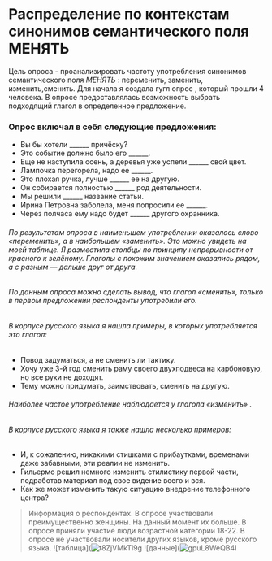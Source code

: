 # Распределение по контекстам синонимов семантического поля МЕНЯТЬ
Цель опроса - проанализировать частоту употребления синонимов семантического поля *МЕНЯТЬ* : переменить, заменить, изменить,сменить. Для начала я создала гугл опрос , который прошли 4 человека. В опросе предоставлялась возможность выбрать подходящий глагол в определенное предложение. 
### Опрос включал в себя следующие предложения:
* Вы бы хотели ______ причёску?
* Это событие должно было его ______.
* Еще не наступила осень, а деревья уже успели ______ свой цвет.
* Лампочка перегорела, надо ее ______.
* Это плохая ручка, лучше ______ ее на другую.
* Он собирается полностью ______ род деятельности.
* Мы решили ______ название статьи.
* Ирина Петровна заболела, меня попросили ее ______.
* Через полчаса ему надо будет ______ другого охранника.
###### По результатам опроса в наименьшем употреблении оказалось слово *«переменить»*, а в наибольшем *«заменить»*. Это можно увидеть на моей таблице. Я разместила столбцы по принципу непрерывности от красного к зелёному. Глаголы с похожим значением оказались рядом, а с разным — дальше друг от друга.
###### По данным опроса можно сделать вывод, что глагол *«сменить»*, только в первом предложении респонденты употребили его.
###### В корпусе русского языка я нашла примеры, в которых употребляется это глагол: 
* Повод задуматься, а не сменить ли тактику.
* Хочу уже 3-й год сменить раму своего двухподвеса на карбоновую, но все руки не доходят.
* Тему можно придумать, заимствовать, сменить на другую.
###### Наиболее частое употребление наблюдается у глагола *«изменить»* .
###### В корпусе русского языка я также нашла несколько примеров:
* И, к сожалению, никакими стишками с прибаутками, временами даже забавными, эти реалии не изменить.
* Гильермо решил немного изменить стилистику первой части, подработав материал под свое видение всего и вся.
* Как же может изменить такую ситуацию внедрение телефонного центра?
> Информация о респондентах. 
В опросе участвовали преимущественно женщины. На данный момент их больше.
В опросе приняли участие люди возрастной категории 18-22.
В опросе не участвовали носители других языков, кроме  русского языка.
![таблица](![t8ZjVMkTl9g](https://user-images.githubusercontent.com/90916818/134589684-e4f01e16-fc85-4ace-ab9a-4a6e387fbd8b.jpg)
![данные](![gpuL8WeQB4I](https://user-images.githubusercontent.com/90916818/134589779-da4de4a0-1381-4886-ae7e-1e553e906f32.jpg)

